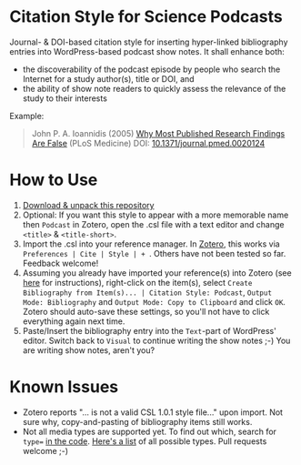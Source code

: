 Citation Style for Science Podcasts
===

Journal- &amp; DOI-based citation style for inserting hyper-linked bibliography entries into WordPress-based podcast show notes. It shall enhance both:
- the discoverability of the podcast episode by people who search the Internet for a study author(s), title or DOI, and
- the ability of show note readers to quickly assess the relevance of the study to their interests

Example:
> John P. A. Ioannidis (2005) <a href="http://www.ncbi.nlm.nih.gov/pmc/articles/PMC1182327/" target="_blank">Why Most Published Research Findings Are False</a> (PLoS Medicine) DOI: <a href="http://dx.doi.org/10.1371/journal.pmed.0020124" target="_blank">10.1371/journal.pmed.0020124</a>

How to Use
===

1. [Download & unpack this repository](https://github.com/KonScience/Citation-Style/archive/master.zip) 
1. Optional: If you want this style to appear with a more memorable name then `Podcast` in Zotero, open the .csl file with a text editor and change `<title>` & `<title-short>`. 
1. Import the .csl into your reference manager. In [Zotero](https://www.zotero.org/download/), this works via `Preferences | Cite | Style | + `. Others have not been tested so far. Feedback welcome!
1. Assuming you already have imported your reference(s) into Zotero (see [here](https://www.zotero.org/support/getting_stuff_into_your_library) for instructions), right-click on the item(s), select `Create Bibliography from Item(s)... | Citation Style: Podcast`, `Output Mode: Bibliography` and `Output Mode: Copy to Clipboard` and click `OK`. Zotero should auto-save these settings, so you'll not have to click everything again next time.
1. Paste/Insert the bibliography entry into the `Text`-part of WordPress' editor. Switch back to `Visual` to continue writing the show notes ;-) You are writing show notes, aren't you?


Known Issues
===

- Zotero reports "... is not a valid CSL 1.0.1 style file..." upon import. Not sure why, copy-and-pasting of bibliography items still works.
- Not all media types are supported yet. To find out which, search for `type=` [in the code](podcast-citation-style.csl). [Here's a list](http://citationstyles.org/downloads/specification.html#appendix-iii-types) of all possible types. Pull requests welcome ;-)
